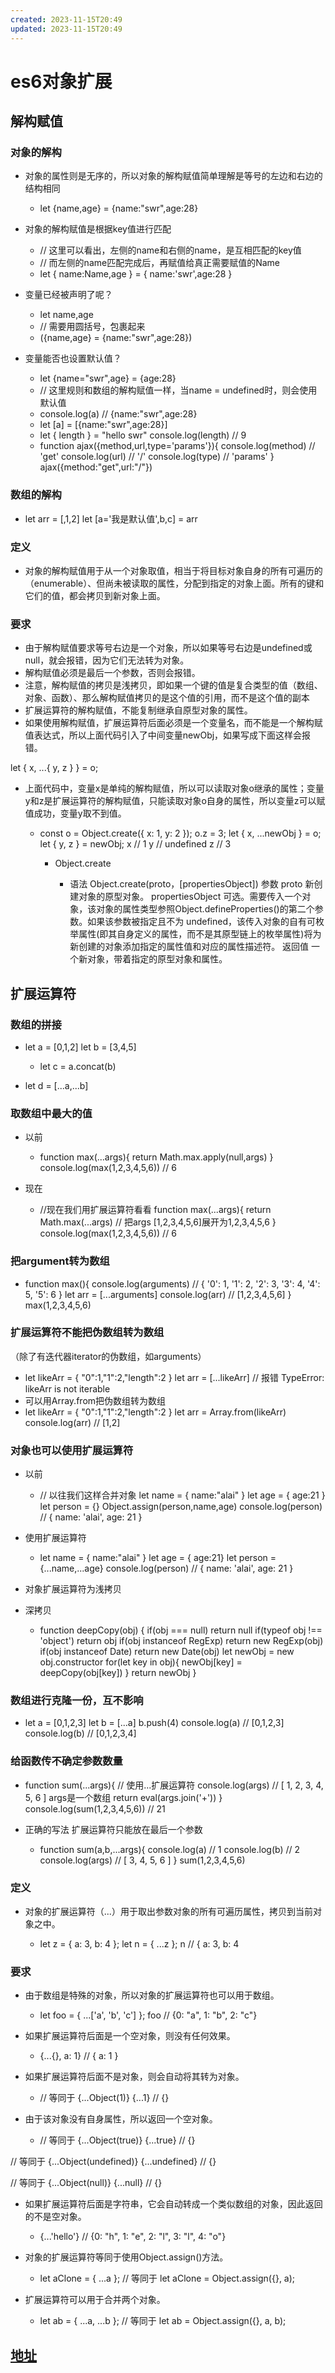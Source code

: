 ```yaml
---
created: 2023-11-15T20:49
updated: 2023-11-15T20:49
---
```

# es6对象扩展

## 解构赋值

### 对象的解构

- 对象的属性则是无序的，所以对象的解构赋值简单理解是等号的左边和右边的结构相同

	- let {name,age} = {name:"swr",age:28}

- 对象的解构赋值是根据key值进行匹配

	- // 这里可以看出，左侧的name和右侧的name，是互相匹配的key值
	- // 而左侧的name匹配完成后，再赋值给真正需要赋值的Name
	- let { name:Name,age } = { name:'swr',age:28 }

- 变量已经被声明了呢？

	- let name,age
	- // 需要用圆括号，包裹起来
	- ({name,age} = {name:"swr",age:28})

- 变量能否也设置默认值？

	- let {name="swr",age} = {age:28}
	- // 这里规则和数组的解构赋值一样，当name = undefined时，则会使用默认值
	- console.log(a) // {name:"swr",age:28}
	- let [a] = [{name:"swr",age:28}]
	- let { length } = "hello swr"
console.log(length) // 9
	- function ajax({method,url,type='params'}){
    console.log(method) // 'get'
    console.log(url) // '/'
    console.log(type) // 'params'
}
ajax({method:"get",url:"/"})

### 数组的解构

- let arr = [,1,2]
let [a='我是默认值',b,c] = arr

### 定义

- 对象的解构赋值用于从一个对象取值，相当于将目标对象自身的所有可遍历的（enumerable）、但尚未被读取的属性，分配到指定的对象上面。所有的键和它们的值，都会拷贝到新对象上面。

### 要求

- 由于解构赋值要求等号右边是一个对象，所以如果等号右边是undefined或null，就会报错，因为它们无法转为对象。
- 解构赋值必须是最后一个参数，否则会报错。
- 注意，解构赋值的拷贝是浅拷贝，即如果一个键的值是复合类型的值（数组、对象、函数）、那么解构赋值拷贝的是这个值的引用，而不是这个值的副本
- 扩展运算符的解构赋值，不能复制继承自原型对象的属性。
- 如果使用解构赋值，扩展运算符后面必须是一个变量名，而不能是一个解构赋值表达式，所以上面代码引入了中间变量newObj，如果写成下面这样会报错。

let { x, ...{ y, z } } = o;
- 上面代码中，变量x是单纯的解构赋值，所以可以读取对象o继承的属性；变量y和z是扩展运算符的解构赋值，只能读取对象o自身的属性，所以变量z可以赋值成功，变量y取不到值。

	- const o = Object.create({ x: 1, y: 2 });
o.z = 3;
let { x, ...newObj } = o;
let { y, z } = newObj;
x // 1
y // undefined
z // 3

		- Object.create

			- 语法
Object.create(proto，[propertiesObject])
参数
proto
新创建对象的原型对象。
propertiesObject
可选。需要传入一个对象，该对象的属性类型参照Object.defineProperties()的第二个参数。如果该参数被指定且不为 undefined，该传入对象的自有可枚举属性(即其自身定义的属性，而不是其原型链上的枚举属性)将为新创建的对象添加指定的属性值和对应的属性描述符。
返回值
一个新对象，带着指定的原型对象和属性。

## 扩展运算符

### 数组的拼接

- let a = [0,1,2]
let b = [3,4,5]

	- let c = a.concat(b)

- let d = [...a,...b]

### 取数组中最大的值

- 以前

	- function max(...args){
    return Math.max.apply(null,args)
}
console.log(max(1,2,3,4,5,6)) // 6

- 现在

	- //现在我们用扩展运算符看看
function max(...args){
    return Math.max(...args) // 把args [1,2,3,4,5,6]展开为1,2,3,4,5,6
}
console.log(max(1,2,3,4,5,6)) // 6

### 把argument转为数组

- function max(){
    console.log(arguments) // { '0': 1, '1': 2, '2': 3, '3': 4, '4': 5, '5': 6 }
    let arr = [...arguments]
    console.log(arr) // [1,2,3,4,5,6]
}
max(1,2,3,4,5,6)

### 扩展运算符不能把伪数组转为数组
（除了有迭代器iterator的伪数组，如arguments）

- let likeArr = { "0":1,"1":2,"length":2 }
let arr = [...likeArr] 
// 报错 TypeError: likeArr is not iterable
- 可以用Array.from把伪数组转为数组
- let likeArr = { "0":1,"1":2,"length":2 }
let arr = Array.from(likeArr)
console.log(arr) // [1,2]

### 对象也可以使用扩展运算符

- 以前

	- // 以往我们这样合并对象
let name = { name:"alai" }
let age = { age:21 }
let person = {}
Object.assign(person,name,age)
console.log(person) // { name: 'alai', age: 21 }

- 使用扩展运算符

	- let name = { name:"alai" }
let age = { age:21}
let person = {...name,...age}
console.log(person) // { name: 'alai', age: 21 }

- 对象扩展运算符为浅拷贝
- 深拷贝

	- function deepCopy(obj) {
  if(obj === null) return null
  if(typeof obj !== 'object') return obj
  if(obj instanceof RegExp) return new RegExp(obj)
  if(obj instanceof Date) return new Date(obj)
  let newObj = new obj.constructor
  for(let key in obj){
    newObj[key] = deepCopy(obj[key])
  }
  return newObj
}

### 数组进行克隆一份，互不影响

- let a = [0,1,2,3]
let b = [...a]
b.push(4)
console.log(a) // [0,1,2,3]
console.log(b) // [0,1,2,3,4]

### 给函数传不确定参数数量

- function sum(...args){ // 使用...扩展运算符
    console.log(args) // [ 1, 2, 3, 4, 5, 6 ] args是一个数组
    return eval(args.join('+'))
}
console.log(sum(1,2,3,4,5,6)) // 21
- 正确的写法 扩展运算符只能放在最后一个参数

	- function sum(a,b,...args){
    console.log(a) // 1
    console.log(b) // 2
    console.log(args) // [ 3, 4, 5, 6 ]
}
sum(1,2,3,4,5,6)

### 定义

- 对象的扩展运算符（...）用于取出参数对象的所有可遍历属性，拷贝到当前对象之中。

	- let z = { a: 3, b: 4 };
let n = { ...z };
n // { a: 3, b: 4 

### 要求

- 由于数组是特殊的对象，所以对象的扩展运算符也可以用于数组。

	- let foo = { ...['a', 'b', 'c'] };
foo
// {0: "a", 1: "b", 2: "c"}


- 如果扩展运算符后面是一个空对象，则没有任何效果。

	- {...{}, a: 1}
// { a: 1 }

- 如果扩展运算符后面不是对象，则会自动将其转为对象。

	- // 等同于 {...Object(1)}
{...1} // {}

- 由于该对象没有自身属性，所以返回一个空对象。

	- // 等同于 {...Object(true)}
{...true} // {}

// 等同于 {...Object(undefined)}
{...undefined} // {}

// 等同于 {...Object(null)}
{...null} // {}

- 如果扩展运算符后面是字符串，它会自动转成一个类似数组的对象，因此返回的不是空对象。

	- {...'hello'}
// {0: "h", 1: "e", 2: "l", 3: "l", 4: "o"}

- 对象的扩展运算符等同于使用Object.assign()方法。

	- let aClone = { ...a };
// 等同于
let aClone = Object.assign({}, a);

- 扩展运算符可以用于合并两个对象。

	- let ab = { ...a, ...b };
// 等同于
let ab = Object.assign({}, a, b);

## [地址](https://www.cnblogs.com/code-duck/p/13413880.html)

